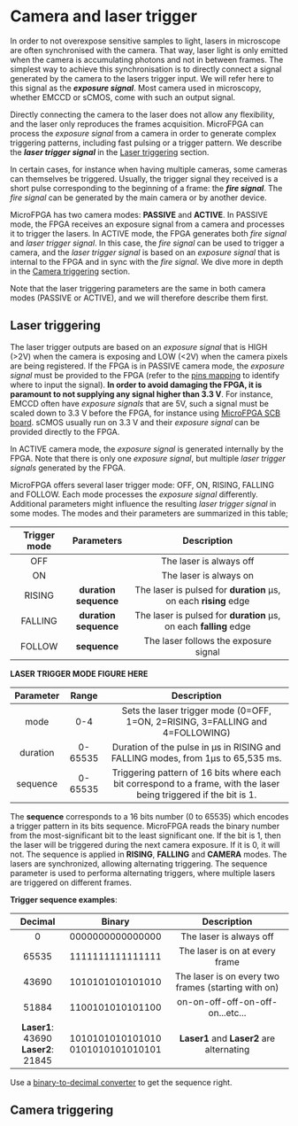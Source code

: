 # Camera and laser trigger

In order to not overexpose sensitive samples to light, lasers in microscope are often synchronised with the camera. That way, laser light is only emitted when the camera is accumulating photons and not in between frames. The simplest way to achieve this synchronisation is to directly connect a signal generated by the camera to the lasers trigger input. We will refer here to this signal as the ***exposure signal***. Most camera used in microscopy, whether EMCCD or sCMOS, come with such an output signal.

Directly connecting the camera to the laser does not allow any flexibility, and the laser only reproduces the frames acquisition. MicroFPGA can process the *exposure signal* from a camera in order to generate complex triggering patterns, including fast pulsing or a trigger pattern. We describe the ***laser trigger signal*** in the [Laser triggering](#laser-triggering) section.

In certain cases, for instance when having multiple cameras, some cameras can themselves be triggered. Usually, the trigger signal they received is a short pulse corresponding to the beginning of a frame: the ***fire signal***. The *fire signal* can be generated by the main camera or by another device. 

MicroFPGA has two camera modes: **PASSIVE** and **ACTIVE**. In PASSIVE mode, the FPGA receives an exposure signal from a camera and processes it to trigger the lasers. In ACTIVE mode, the FPGA generates both *fire signal* and *laser trigger signal*. In this case, the *fire signal* can be used to trigger a camera, and the *laser trigger signal* is based on an *exposure signal* that is internal to the FPGA and in sync with the *fire signal*. We dive more in depth in the [Camera triggering](#camera-triggering) section.

Note that the laser triggering parameters are the same in both camera modes (PASSIVE or ACTIVE), and we will therefore describe them first.

## Laser triggering 

The laser trigger outputs are based on an *exposure signal* that is HIGH (>2V) when the camera is exposing and LOW (<2V) when the camera pixels are being registered. If the FPGA is in PASSIVE camera mode, the *exposure signal* must be provided to the FPGA (refer to the [pins mapping](pins_br.md) to identify where to input the signal). **In order to avoid damaging the FPGA, it is paramount to not supplying any signal higher than 3.3 V**. For instance, EMCCD often have *exposure signals* that are 5V, such a signal must be scaled down to 3.3 V before the FPGA, for instance using [MicroFPGA SCB board](resource1_electronics.md). sCMOS usually run on 3.3 V and their *exposure signal* can be provided directly to the FPGA.

In ACTIVE camera mode, the *exposure signal* is generated internally by the FPGA. Note that there is only one *exposure signal*, but multiple *laser trigger signals* generated by the FPGA.

MicroFPGA offers several laser trigger mode: OFF, ON, RISING, FALLING and FOLLOW. Each mode processes the *exposure signal* differently. Additional parameters might influence the resulting *laser trigger signal* in some modes. The modes and their parameters are summarized in this table;

| Trigger mode |         Parameters         |                         Description                          |
| :----------: | :------------------------: | :----------------------------------------------------------: |
|     OFF      |                            |                   The laser is always off                    |
|      ON      |                            |                    The laser is always on                    |
|    RISING    | **duration<br />sequence** | The laser is pulsed for **duration** &#956;s, on each **rising** edge |
|   FALLING    | **duration<br />sequence** | The laser is pulsed for **duration** &#956;s, on each **falling** edge |
|    FOLLOW    |        **sequence**        |            The laser follows the exposure signal             |



**LASER TRIGGER MODE FIGURE HERE**



| Parameter |  Range  |                         Description                          |
| :-------: | :-----: | :----------------------------------------------------------: |
|   mode    |   0-4   | Sets the laser trigger mode (0=OFF, 1=ON, 2=RISING, 3=FALLING and 4=FOLLOWING) |
| duration  | 0-65535 | Duration of the pulse in &#956;s in RISING and FALLING modes, from 1&#956;s to 65,535 ms. |
| sequence  | 0-65535 | Triggering pattern of 16 bits where each bit correspond to a frame, with the laser being triggered if the bit is 1. |

The **sequence** corresponds to a 16 bits number (0 to 65535) which encodes a trigger pattern in its bits sequence. MicroFPGA reads the binary number from the most-significant bit to the least significant one. If the bit is 1, then the laser will be triggered during the next camera exposure. If it is 0, it will not. The sequence is applied in **RISING**, **FALLING** and **CAMERA** modes. The lasers are synchronized, allowing alternating triggering. The sequence parameter is used to performa alternating triggers, where multiple lasers are triggered on different frames.

**Trigger sequence examples**:


|                 Decimal                  |                 Binary                 |                     Description                     |
| :--------------------------------------: | :------------------------------------: | :-------------------------------------------------: |
|                    0                     |            0000000000000000            |               The laser is always off               |
|                  65535                   |            1111111111111111            |           The laser is on at every frame            |
|                  43690                   |            1010101010101010            | The laser is on every two frames (starting with on) |
|                  51884                   |            1100101010101100            |          on-on-off-off-on-off-on...etc...           |
| **Laser1**: 43690 <br> **Laser2**: 21845 | 1010101010101010 <br> 0101010101010101 |      **Laser1** and **Laser2** are alternating      |

Use a [binary-to-decimal converter](https://www.binaryhexconverter.com/binary-to-decimal-converter "One binary to decimal converter") to get the sequence right.

## Camera triggering